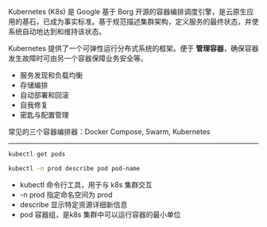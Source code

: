 

Kubernetes (K8s) 是 Google 基于 Borg 开源的容器编排调度引擎，是云原生应用的基石，已成为事实标准。基于规范描述集群架构，定义服务的最终状态，并使系统自动地达到和维持该状态。


Kubernetes 提供了一个可弹性运行分布式系统的框架。便于 **管理容器**，确保容器发生故障时可由另一个容器保障业务安全等。

- 服务发现和负载均衡
- 存储编排
- 自动部署和回滚
- 自我修复
- 密匙与配置管理

常见的三个容器编排器：Docker Compose, Swarm, Kubernetes


------------

```bash
kubectl get pods

kubectl -n prod describe pod pod-name
```

- kubectl 命令行工具，用于与 k8s 集群交互
- -n prod 指定命名空间为 prod
- describe 显示特定资源详细新信息
- pod 容器组，是k8s 集群中可以运行容器的最小单位